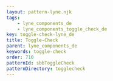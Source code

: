 ```yaml
---
layout: pattern-lyne.njk
tags: 
    - lyne_components_de
    - lyne_components_toggle_check_de
key: toggle-check-lyne_de
title: Toggle-Check
parent: lyne_components_de
keywords: toggle-check
order: 710
patternId: sbbToggleCheck
patternDirectory: togglecheck
---
```

